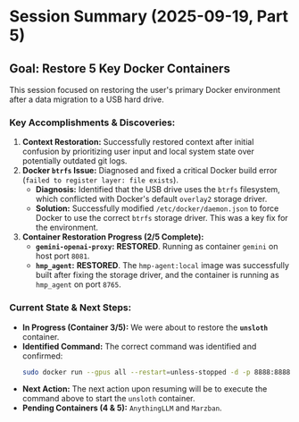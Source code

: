 # Session Summary (2025-09-19, Part 5)

## Goal: Restore 5 Key Docker Containers

This session focused on restoring the user's primary Docker environment after a data migration to a USB hard drive.

### Key Accomplishments & Discoveries:

1.  **Context Restoration:** Successfully restored context after initial confusion by prioritizing user input and local system state over potentially outdated git logs.
2.  **Docker `btrfs` Issue:** Diagnosed and fixed a critical Docker build error (`failed to register layer: file exists`).
    *   **Diagnosis:** Identified that the USB drive uses the `btrfs` filesystem, which conflicted with Docker's default `overlay2` storage driver.
    *   **Solution:** Successfully modified `/etc/docker/daemon.json` to force Docker to use the correct `btrfs` storage driver. This was a key fix for the environment.
3.  **Container Restoration Progress (2/5 Complete):**
    *   **`gemini-openai-proxy`:** **RESTORED**. Running as container `gemini` on host port `8081`.
    *   **`hmp_agent`:** **RESTORED**. The `hmp-agent:local` image was successfully built after fixing the storage driver, and the container is running as `hmp_agent` on port `8765`.

### Current State & Next Steps:

*   **In Progress (Container 3/5):** We were about to restore the **`unsloth`** container.
*   **Identified Command:** The correct command was identified and confirmed:
    ```bash
    sudo docker run --gpus all --restart=unless-stopped -d -p 8888:8888 --name unsloth -v /home/igor/gemini_projects/unsloth_work:/workspace unsloth/unsloth:latest
    ```
*   **Next Action:** The next action upon resuming will be to execute the command above to start the `unsloth` container.
*   **Pending Containers (4 & 5):** `AnythingLLM` and `Marzban`.
